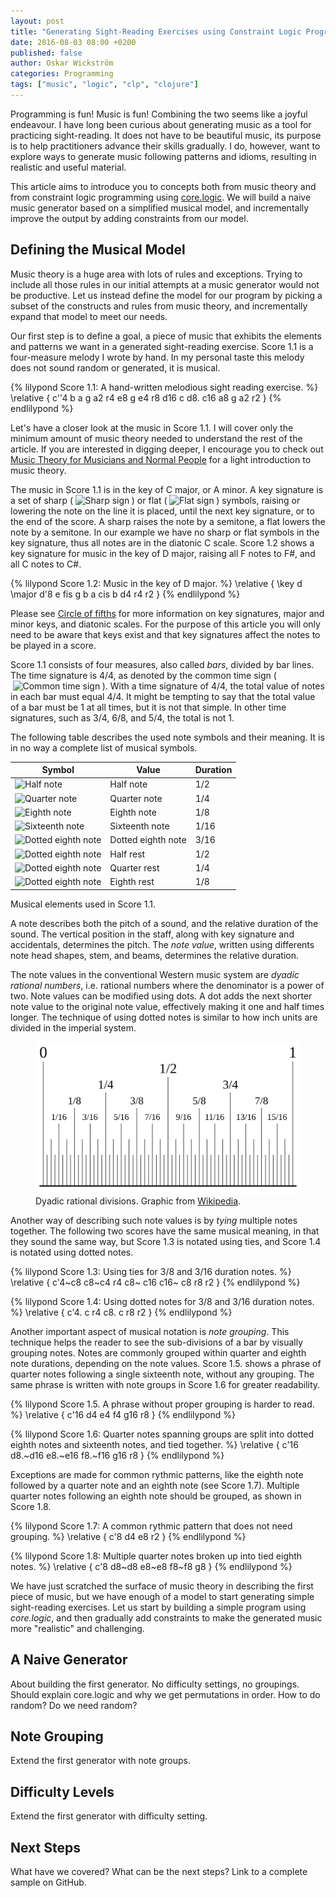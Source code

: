 ```yaml
---
layout: post
title: "Generating Sight-Reading Exercises using Constraint Logic Programming in Clojure"
date: 2016-08-03 08:00 +0200
published: false
author: Oskar Wickström
categories: Programming
tags: ["music", "logic", "clp", "clojure"]
---
```


Programming is fun! Music is fun! Combining the two seems like a joyful
endeavour. I have long been curious about generating music as a tool for
practicing sight-reading. It does not have to be beautiful music, its
purpose is to help practitioners advance their skills gradually. I do, however,
want to explore ways to generate music following patterns and idioms, resulting
in realistic and useful material.

This article aims to introduce you to concepts both from music theory and from
constraint logic programming using [core.logic][1]. We will build a naive music
generator based on a simplified musical model, and incrementally improve the
output by adding constraints from our model.

[1]: https://github.com/clojure/core.logic

## Defining the Musical Model

Music theory is a huge area with lots of rules and exceptions. Trying to
include all those rules in our initial attempts at a music generator would not
be productive. Let us instead define the model for our program by picking a
subset of the constructs and rules from music theory, and incrementally expand
that model to meet our needs.

Our first step is to define a goal, a piece of music that exhibits the elements
and patterns we want in a generated sight-reading exercise. Score 1.1 is a
four-measure melody I wrote by hand. In my personal taste this melody does not
sound random or generated, it is musical.

{% lilypond Score 1.1: A hand-written melodious sight reading exercise. %}
\relative {
    c''4 b a g
    a2 r4 e8 g
    e4 r8 d16 c d8. c16  a8 g
    a2 r2
}
{% endlilypond %}

Let's have a closer look at the music in Score 1.1. I will cover only the
minimum amount of music theory needed to understand the rest of the
article. If you are interested in digging deeper, I encourage you to check out
[Music Theory for Musicians and Normal People][1]
for a light introduction to music theory.

The music in Score 1.1 is in the key of C major, or A minor. A key
signature is a set of sharp
(<img src="/assets/music/sharp.1x.png"
      srcset="/assets/music/sharp.2x.png 2x, /assets/music/sharp.1x.png 1x"
      alt="Sharp sign"
      style="margin: 0 .25em;">)
or flat
(<img src="/assets/music/flat.1x.png"
      srcset="/assets/music/flat.2x.png 2x, /assets/music/flat.1x.png 1x"
      alt="Flat sign"
      style="margin: 0 .25em;">)
symbols, raising or lowering the note on the line it is placed, until the next
key signature, or to the end of the score. A sharp raises the note by a
semitone, a flat lowers the note by a semitone. In our example we have no sharp
or flat symbols in the key signature, thus all notes are in the diatonic C
scale. Score 1.2 shows a key signature for music in the key of D major, raising
all F notes to F#, and all C notes to C#.

{% lilypond Score 1.2: Music in the key of D major. %}
\relative {
  \key d \major
  d'8 e fis g b a cis b
  d4 r4 r2
}
{% endlilypond %}

Please see [Circle of fifths][2] for more information on key signatures, major
and minor keys, and diatonic scales. For the purpose of this article you will
only need to be aware that keys exist and that key signatures affect the notes
to be played in a score.

Score 1.1 consists of four measures, also called *bars*, divided by bar
lines. The time signature is 4/4, as denoted by the common time
sign
(<img src="/assets/music/common-time.1x.png"
      srcset="/assets/music/common-time.2x.png 2x, /assets/music/common-time.1x.png 1x"
      alt="Common time sign"
      style="margin: 0 .25em;">).
With a time signature of 4/4, the total value of notes in each bar must
equal 4/4. It might be tempting to say that the total value of a bar must be
1 at all times, but it is not that simple. In other time signatures, such as
3/4, 6/8, and 5/4, the total is not 1.

The following table describes the used note symbols and their meaning. It is in
no way a complete list of musical symbols.

<table class="musical-signs">
<thead>
<tr>
<th>Symbol</th>
<th>Value</th>
<th>Duration</th>
</tr>
</thead>
<tbody>
<tr>
<td>
<img src="/assets/music/half.1x.png"
     srcset="/assets/music/half.2x.png 2x, /assets/music/half.1x.png 1x"
     alt="Half note">
</td>
<td>Half note</td>
<td>1/2</td>
</tr>
<tr>
<td>
<img src="/assets/music/half.1x.png"
     srcset="/assets/music/quarter.2x.png 2x, /assets/music/quarter.1x.png 1x"
     alt="Quarter note">
</td>
<td>Quarter note</td>
<td>1/4</td>
</tr>
<tr>
<td>
<img src="/assets/music/half.1x.png"
     srcset="/assets/music/eighth.2x.png 2x, /assets/music/eighth.1x.png 1x"
     alt="Eighth note">
</td>
<td>Eighth note</td>
<td>1/8</td>
</tr>
<tr>
<td>
<img src="/assets/music/sixteenth.1x.png"
     srcset="/assets/music/sixteenth.2x.png 2x, /assets/music/sixteenth.1x.png 1x"
     alt="Sixteenth note">
</td>
<td>Sixteenth note</td>
<td>1/16</td>
</tr>
<tr>
<td>
<img src="/assets/music/dotted-eighth.1x.png"
     srcset="/assets/music/dotted-eighth.2x.png 2x, /assets/music/dotted-eighth.1x.png 1x"
     alt="Dotted eighth note">
</td>
<td>Dotted eighth note</td>
<td>3/16</td>
</tr>
<tr>
<td>
<img src="/assets/music/half-rest.1x.png"
     srcset="/assets/music/half-rest.2x.png 2x, /assets/music/half-rest.1x.png 1x"
     alt="Dotted eighth note">
</td>
<td>Half rest</td>
<td>1/2</td>
</tr>
<tr>
<td>
<img src="/assets/music/quarter-rest.1x.png"
     srcset="/assets/music/quarter-rest.2x.png 2x, /assets/music/quarter-rest.1x.png 1x"
     alt="Dotted eighth note">
</td>
<td>Quarter rest</td>
<td>1/4</td>
</tr>
<tr>
<td>
<img src="/assets/music/eighth-rest.1x.png"
     srcset="/assets/music/eighth-rest.2x.png 2x, /assets/music/eighth-rest.1x.png 1x"
     alt="Dotted eighth note">
</td>
<td>Eighth rest</td>
<td>1/8</td>
</tr>
</tbody>
</table>

<div class="caption">Musical elements used in Score 1.1.</div>

A note describes both the pitch of a sound, and the relative duration of the
sound. The vertical position in the staff, along with key signature and
accidentals, determines the pitch. The *note value*, written using differents
note head shapes, stem, and beams, determines the relative duration.

The note values in the conventional Western music system are *dyadic rational
numbers*, i.e. rational numbers where the denominator is a power of two. Note
values can be modified using dots. A dot adds the next shorter note value to
the original note value, effectively making it one and half times longer. The
technique of using dotted notes is similar to how inch units are divided in the
imperial system.

<figure>
<img alt="Dyadic rational sub-divisions"
     src="/assets/dyadic-rational-subdivisions.svg"/>
<figcaption>
Dyadic rational divisions. Graphic from
<a href="https://en.wikipedia.org/wiki/File:Dyadic_rational.svg">Wikipedia</a>.
</figcaption>
</figure>

Another way of describing such note values is by *tying* multiple notes together.
The following two scores have the same musical meaning, in that they sound the
same way, but Score 1.3 is notated using ties, and Score 1.4 is notated using
dotted notes.

{% lilypond Score 1.3: Using ties for 3/8 and 3/16 duration notes. %}
\relative {
    c'4~c8 c8~c4 r4 c8~ c16 c16~ c8 r8 r2
}
{% endlilypond %}

{% lilypond Score 1.4: Using dotted notes for 3/8 and 3/16 duration notes. %}
\relative {
    c'4. c r4 c8. c r8 r2
}
{% endlilypond %}

Another important aspect of musical notation is *note grouping*. This technique
helps the reader to see the sub-divisions of a bar by visually grouping notes.
Notes are commonly grouped within quarter and eighth note durations, depending
on the note values. Score 1.5. shows a phrase of quarter notes following a
single sixteenth note, without any grouping. The same phrase is written with
note groups in Score 1.6 for greater readability.

{% lilypond Score 1.5. A phrase without proper grouping is harder to read. %}
\relative {
    c'16 d4 e4 f4 g16 r8
}
{% endlilypond %}

{% lilypond Score 1.6: Quarter notes spanning groups are split into dotted eighth notes and sixteenth notes, and tied together. %}
\relative {
    c'16 d8.~d16 e8.~e16 f8.~f16 g16 r8
}
{% endlilypond %}

Exceptions are made for common rythmic patterns, like the eighth note followed
by a quarter note and an eighth note (see Score 1.7). Multiple quarter notes
following an eighth note should be grouped, as shown in Score 1.8.

{% lilypond Score 1.7: A common rythmic pattern that does not need grouping. %}
\relative {
    c'8 d4 e8 r2
}
{% endlilypond %}

{% lilypond Score 1.8: Multiple quarter notes broken up into tied eighth notes. %}
\relative {
    c'8 d8~d8 e8~e8 f8~f8 g8
}
{% endlilypond %}

We have just scratched the surface of music theory in describing the first
piece of music, but we have enough of a model to start generating simple
sight-reading exercises. Let us start by building a simple program using
*core.logic*, and then gradually add constraints to make the generated music
more "realistic" and challenging.

[1]: http://tobyrush.com/theorypages/
[2]: https://en.wikipedia.org/wiki/Circle_of_fifths

## A Naive Generator

<p class="draft">
About building the first generator. No difficulty settings, no groupings.
Should explain core.logic and why we get permutations in order. How to do
random? Do we need random?
</p>

## Note Grouping

<p class="draft">
Extend the first generator with note groups.
</p>

## Difficulty Levels

<p class="draft">
Extend the first generator with difficulty setting.
</p>

## Next Steps

<p class="draft">
What have we covered? What can be the next steps? Link to a complete sample on
GitHub.
</p>
